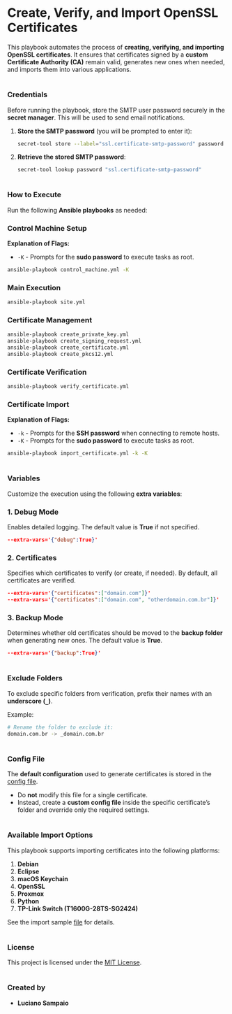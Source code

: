 # Create, Verify, and Import OpenSSL Certificates

This playbook automates the process of **creating, verifying, and importing OpenSSL certificates**. It ensures that certificates signed by a **custom Certificate Authority (CA)** remain valid, generates new ones when needed, and imports them into various applications.

#
### Credentials

Before running the playbook, store the SMTP user password securely in the **secret manager**. This will be used to send email notifications.

1. **Store the SMTP password** (you will be prompted to enter it):
   ```bash
   secret-tool store --label="ssl.certificate-smtp-password" password "ssl.certificate-smtp-password"
   ```

2. **Retrieve the stored SMTP password**:
   ```bash
   secret-tool lookup password "ssl.certificate-smtp-password"
   ```

#
### How to Execute

Run the following **Ansible playbooks** as needed:

### Control Machine Setup
**Explanation of Flags:**
- `-K` - Prompts for the **sudo password** to execute tasks as root.

```bash
ansible-playbook control_machine.yml -K
```

### Main Execution
```bash
ansible-playbook site.yml
```

### Certificate Management
```bash
ansible-playbook create_private_key.yml
ansible-playbook create_signing_request.yml
ansible-playbook create_certificate.yml
ansible-playbook create_pkcs12.yml
```

### Certificate Verification
```bash
ansible-playbook verify_certificate.yml
```

### Certificate Import
**Explanation of Flags:**
- `-k` - Prompts for the **SSH password** when connecting to remote hosts.
- `-K` - Prompts for the **sudo password** to execute tasks as root.

```bash
ansible-playbook import_certificate.yml -k -K
```

#
### Variables

Customize the execution using the following **extra variables**:

### 1. Debug Mode
Enables detailed logging. The default value is **True** if not specified.

```json
--extra-vars='{"debug":True}'
```

### 2. Certificates
Specifies which certificates to verify (or create, if needed). By default, all certificates are verified.

```json
--extra-vars='{"certificates":["domain.com"]}'
--extra-vars='{"certificates":["domain.com", "otherdomain.com.br"]}'
```

### 3. Backup Mode
Determines whether old certificates should be moved to the **backup folder** when generating new ones. The default value is **True**.

```json
--extra-vars='{"backup":True}'
```

#
### Exclude Folders

To exclude specific folders from verification, prefix their names with an **underscore (`_`)**.

Example:
```bash
# Rename the folder to exclude it:
domain.com.br -> _domain.com.br
```

#
### Config File

The **default configuration** used to generate certificates is stored in the [config file](roles/certificate/files/config.yml "Config File").
- Do **not** modify this file for a single certificate.
- Instead, create a **custom config file** inside the specific certificate’s folder and override only the required settings.

#
### Available Import Options

This playbook supports importing certificates into the following platforms:

1. **Debian**
2. **Eclipse**
3. **macOS Keychain**
4. **OpenSSL**
5. **Proxmox**
6. **Python**
7. **TP-Link Switch (T1600G-28TS-SG2424)**

See the import sample [file](roles/certificate/files/import-sample.yml "Import Sample File") for details.

#
### License

This project is licensed under the [MIT License](LICENSE).

#
### Created by

- **Luciano Sampaio**

